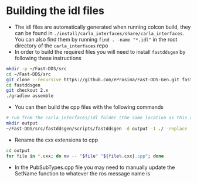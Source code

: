 # Building the idl files
- The idl files are automatically generated when running colcon build, they can be found in `./install/carla_interfaces/share/carla_interfaces`. You can also find them by running `find . -name "*.idl"` in the root directory of the `carla_interfaces` repo
- In order to build the required files you will need to install `fastddsgen` by following these instructions
```bash
mkdir -p ~/Fast-DDS/src
cd ~/Fast-DDS/src
git clone --recursive https://github.com/eProsima/Fast-DDS-Gen.git fastddsgen
cd fastddsgen
git checkout 2.x
./gradlew assemble
```
- You can then build the cpp files with the following commands
```bash
# run from the carla_interfaces/idl folder (the same location as this readme)
mkdir output
~/Fast-DDS/src/fastddsgen/scripts/fastddsgen -d output -I ./ -replace -typeros2 <Path to idl file to build>  
```

- Rename the cxx extensions to cpp
```bash
cd output
for file in *.cxx; do mv -- "$file" "${file%.cxx}.cpp"; done
```

- In the <MsgName>PubSubTypes.cpp file you may need to manually update the SetName function to whatever the ros message name is